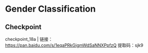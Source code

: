 # Gender Classification

## Checkpoint

checkpoint_18a | 链接：https://pan.baidu.com/s/1eqaPRkGigmWdSaNNXPpfzQ 提取码：sjk9 

